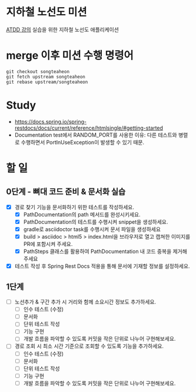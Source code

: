 # 지하철 노선도 미션
[ATDD 강의](https://edu.nextstep.camp/c/R89PYi5H) 실습을 위한 지하철 노선도 애플리케이션



# merge 이후 미션 수행 명령어
```
git checkout songteaheon  
git fetch upstream songteaheon  
git rebase upstream/songteaheon
```  

# Study
- https://docs.spring.io/spring-restdocs/docs/current/reference/htmlsingle/#getting-started
- Documentation test에서 RANDOM_PORT를 사용한 이유: 다른 테스트와 병렬로 수행하면서 PortInUseException이 발생할 수 있기 때문.


# 할 일
## 0단계 - 뼈대 코드 준비 & 문서화 실습
- [X] 경로 찾기 기능을 문서화하기 위한 테스트를 작성하세요.
  - [X] PathDocumentation의 path 메서드를 완성시키세요. 
  - [X] PathDocumentation의 테스트를 수행시켜 snippet을 생성하세요. 
  - [X] gradle로 asciidoctor task를 수행시켜 문서 파일을 생성하세요 
  - [X] build > asciidoc > html5 > index.html을 브라우저로 열고 캡쳐한 이미지를 PR에 포함시켜 주세요. 
  - [X] PathSteps 클래스를 활용하여 PathDocumentation 내 코드 중복을 제거해주세요 
- [X] 테스트 작성 후 Spring Rest Docs 적용을 통해 문서에 기재할 정보를 설정하세요.

## 1단계
- [ ] 노선추가 & 구간 추가 시 거리와 함께 소요시간 정보도 추가하세요.
  - [ ] 인수 테스트 (수정)
  - [ ] 문서화
  - [ ] 단위 테스트 작성
  - [ ] 기능 구현
  - [ ] 개발 흐름을 파악할 수 있도록 커밋을 작은 단위로 나누어 구현해보세요.
- [ ] 경로 조회 시 최소 시간 기준으로 조회할 수 있도록 기능을 추가하세요.
  - [ ] 인수 테스트 (수정)
  - [ ] 문서화
  - [ ] 단위 테스트 작성
  - [ ] 기능 구현
  - [ ] 개발 흐름을 파악할 수 있도록 커밋을 작은 단위로 나누어 구현해보세요.
